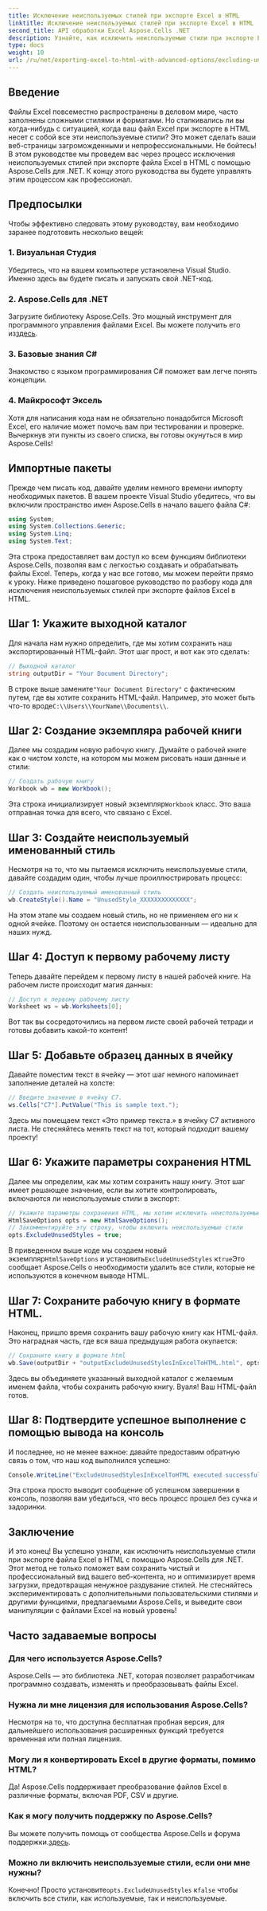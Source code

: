 ```yaml
---
title: Исключение неиспользуемых стилей при экспорте Excel в HTML
linktitle: Исключение неиспользуемых стилей при экспорте Excel в HTML
second_title: API обработки Excel Aspose.Cells .NET
description: Узнайте, как исключить неиспользуемые стили при экспорте Excel в HTML с помощью Aspose.Cells для .NET, в этом подробном пошаговом руководстве.
type: docs
weight: 10
url: /ru/net/exporting-excel-to-html-with-advanced-options/excluding-unused-styles/
---
```

## Введение
Файлы Excel повсеместно распространены в деловом мире, часто заполнены сложными стилями и форматами. Но сталкивались ли вы когда-нибудь с ситуацией, когда ваш файл Excel при экспорте в HTML несет с собой все эти неиспользуемые стили? Это может сделать ваши веб-страницы загроможденными и непрофессиональными. Не бойтесь! В этом руководстве мы проведем вас через процесс исключения неиспользуемых стилей при экспорте файла Excel в HTML с помощью Aspose.Cells для .NET. К концу этого руководства вы будете управлять этим процессом как профессионал.
## Предпосылки
Чтобы эффективно следовать этому руководству, вам необходимо заранее подготовить несколько вещей:
### 1. Визуальная Студия
Убедитесь, что на вашем компьютере установлена Visual Studio. Именно здесь вы будете писать и запускать свой .NET-код.
### 2. Aspose.Cells для .NET
Загрузите библиотеку Aspose.Cells. Это мощный инструмент для программного управления файлами Excel. Вы можете получить его из[здесь](https://releases.aspose.com/cells/net/).
### 3. Базовые знания C#
Знакомство с языком программирования C# поможет вам легче понять концепции.
### 4. Майкрософт Эксель
Хотя для написания кода нам не обязательно понадобится Microsoft Excel, его наличие может помочь вам при тестировании и проверке.
Вычеркнув эти пункты из своего списка, вы готовы окунуться в мир Aspose.Cells!
## Импортные пакеты
Прежде чем писать код, давайте уделим немного времени импорту необходимых пакетов. В вашем проекте Visual Studio убедитесь, что вы включили пространство имен Aspose.Cells в начало вашего файла C#:
```csharp
using System;
using System.Collections.Generic;
using System.Linq;
using System.Text;
```
Эта строка предоставляет вам доступ ко всем функциям библиотеки Aspose.Cells, позволяя вам с легкостью создавать и обрабатывать файлы Excel.
Теперь, когда у нас все готово, мы можем перейти прямо к уроку. Ниже приведено пошаговое руководство по разбору кода для исключения неиспользуемых стилей при экспорте файлов Excel в HTML.
## Шаг 1: Укажите выходной каталог
Для начала нам нужно определить, где мы хотим сохранить наш экспортированный HTML-файл. Этот шаг прост, и вот как это сделать:
```csharp
// Выходной каталог
string outputDir = "Your Document Directory";
```
 В строке выше замените`"Your Document Directory"` с фактическим путем, где вы хотите сохранить HTML-файл. Например, это может быть что-то вроде`C:\\Users\\YourName\\Documents\\`.
## Шаг 2: Создание экземпляра рабочей книги
Далее мы создадим новую рабочую книгу. Думайте о рабочей книге как о чистом холсте, на котором мы можем рисовать наши данные и стили:
```csharp
// Создать рабочую книгу
Workbook wb = new Workbook();
```
 Эта строка инициализирует новый экземпляр`Workbook` класс. Это ваша отправная точка для всего, что связано с Excel.
## Шаг 3: Создайте неиспользуемый именованный стиль
Несмотря на то, что мы пытаемся исключить неиспользуемые стили, давайте создадим один, чтобы лучше проиллюстрировать процесс:
```csharp
// Создать неиспользуемый именованный стиль
wb.CreateStyle().Name = "UnusedStyle_XXXXXXXXXXXXXX";
```
На этом этапе мы создаем новый стиль, но не применяем его ни к одной ячейке. Поэтому он остается неиспользованным — идеально для наших нужд.
## Шаг 4: Доступ к первому рабочему листу
Теперь давайте перейдем к первому листу в нашей рабочей книге. На рабочем листе происходит магия данных:
```csharp
// Доступ к первому рабочему листу
Worksheet ws = wb.Worksheets[0];
```
Вот так вы сосредоточились на первом листе своей рабочей тетради и готовы добавить какой-то контент!
## Шаг 5: Добавьте образец данных в ячейку
Давайте поместим текст в ячейку — этот шаг немного напоминает заполнение деталей на холсте:
```csharp
// Введите значение в ячейку C7.
ws.Cells["C7"].PutValue("This is sample text.");
```
Здесь мы помещаем текст «Это пример текста.» в ячейку C7 активного листа. Не стесняйтесь менять текст на тот, который подходит вашему проекту!
## Шаг 6: Укажите параметры сохранения HTML
Далее мы определим, как мы хотим сохранить нашу книгу. Этот шаг имеет решающее значение, если вы хотите контролировать, включаются ли неиспользуемые стили в экспорт:
```csharp
// Укажите параметры сохранения HTML, мы хотим исключить неиспользуемые стили
HtmlSaveOptions opts = new HtmlSaveOptions();
// Закомментируйте эту строку, чтобы включить неиспользуемые стили
opts.ExcludeUnusedStyles = true;
```
 В приведенном выше коде мы создаем новый экземпляр`HtmlSaveOptions` и установить`ExcludeUnusedStyles` к`true`Это сообщает Aspose.Cells о необходимости удалить все стили, которые не используются в конечном выводе HTML.
## Шаг 7: Сохраните рабочую книгу в формате HTML.
Наконец, пришло время сохранить вашу рабочую книгу как HTML-файл. Это наградная часть, где вся ваша предыдущая работа окупается:
```csharp
// Сохраните книгу в формате html
wb.Save(outputDir + "outputExcludeUnusedStylesInExcelToHTML.html", opts);
```
Здесь вы объединяете указанный выходной каталог с желаемым именем файла, чтобы сохранить рабочую книгу. Вуаля! Ваш HTML-файл готов.
## Шаг 8: Подтвердите успешное выполнение с помощью вывода на консоль
И последнее, но не менее важное: давайте предоставим обратную связь о том, что наш код выполнился успешно:
```csharp
Console.WriteLine("ExcludeUnusedStylesInExcelToHTML executed successfully.");
```
Эта строка просто выводит сообщение об успешном завершении в консоль, позволяя вам убедиться, что весь процесс прошел без сучка и задоринки.
## Заключение
И это конец! Вы успешно узнали, как исключить неиспользуемые стили при экспорте файла Excel в HTML с помощью Aspose.Cells для .NET. Этот метод не только поможет вам сохранить чистый и профессиональный вид вашего веб-контента, но и оптимизирует время загрузки, предотвращая ненужное раздувание стилей. 
Не стесняйтесь экспериментировать с дополнительными пользовательскими стилями и другими функциями, предлагаемыми Aspose.Cells, и выведите свои манипуляции с файлами Excel на новый уровень!
## Часто задаваемые вопросы
### Для чего используется Aspose.Cells?  
Aspose.Cells — это библиотека .NET, которая позволяет разработчикам программно создавать, изменять и преобразовывать файлы Excel.
### Нужна ли мне лицензия для использования Aspose.Cells?  
Несмотря на то, что доступна бесплатная пробная версия, для дальнейшего использования расширенных функций требуется временная или полная лицензия.
### Могу ли я конвертировать Excel в другие форматы, помимо HTML?  
Да! Aspose.Cells поддерживает преобразование файлов Excel в различные форматы, включая PDF, CSV и другие.
### Как я могу получить поддержку по Aspose.Cells?  
 Вы можете получить помощь от сообщества Aspose.Cells и форума поддержки.[здесь](https://forum.aspose.com/c/cells/9).
### Можно ли включить неиспользуемые стили, если они мне нужны?  
 Конечно! Просто установите`opts.ExcludeUnusedStyles` к`false` чтобы включить все стили, как используемые, так и неиспользуемые.